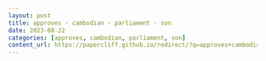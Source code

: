 ```yaml
---
layout: post
title: approves · cambodian · parliament · son
date: 2023-08-22
categories: [approves, cambodian, parliament, son]
content_url: https://papercliff.github.io/redirect/?q=approves+cambodian+parliament+son&tbs=cdr:1,cd_min:8/21/2023,cd_max:8/23/2023
---
```


